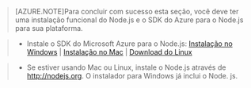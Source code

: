 > [AZURE.NOTE]Para concluir com sucesso esta seção, você deve ter uma instalação funcional do Node.js e o SDK do Azure para o Node.js para sua plataforma.

>* Instale o SDK do Microsoft Azure para o Node.js: <a href="http://go.microsoft.com/fwlink/?LinkId=254279">Instalação no Windows</a> | <a href="http://go.microsoft.com/fwlink/?LinkId=253471">Instalação no Mac</a> | <a href="http://go.microsoft.com/fwlink/?LinkId=253472">Download do Linux</a></li>

>* Se estiver usando Mac ou Linux, instale o Node.js através de <a href="http://nodejs.org">http://nodejs.org</a>. O instalador para Windows já inclui o Node. js.

<!---HONumber=July15_HO3-->